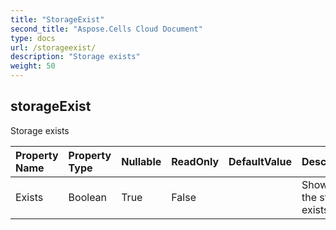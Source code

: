 ```yaml
---
title: "StorageExist"
second_title: "Aspose.Cells Cloud Document"
type: docs
url: /storageexist/
description: "Storage exists"
weight: 50
---
```


## **storageExist**

Storage exists 

| Property Name | Property Type | Nullable |  ReadOnly | DefaultValue | Description | 
| :- | :- | :- |:- |  :- | :- |
| Exists | Boolean | True |  False |  | Shows that the storage exists.             |  

